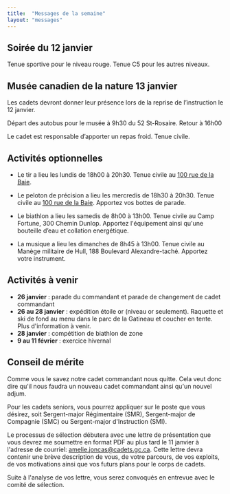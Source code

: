 ```yaml
---
title:  "Messages de la semaine"
layout: "messages"
---
```


## Soirée du 12 janvier

Tenue sportive pour le niveau rouge. Tenue C5 pour les autres niveaux. 

## Musée canadien de la nature 13 janvier

Les cadets devront donner leur présence lors de la reprise de l’instruction le 12 janvier. 

Départ des autobus pour le musée à 9h30 du 52 St-Rosaire. Retour à 16h00

Le cadet est responsable d’apporter un repas froid. Tenue civile.

## Activités optionnelles

- Le tir a lieu les lundis de 18h00 à 20h30. Tenue civile au [100 rue de la Baie](/information/comment-nous-rejoindre/).

- Le peloton de précision a lieu les mercredis de 18h30 à 20h30. Tenue civile au [100 rue de la Baie](/information/comment-nous-rejoindre/). Apportez vos bottes de parade. 

- Le biathlon a lieu les samedis de 8h00 à 13h00. Tenue civile au Camp Fortune, 300 Chemin Dunlop. Apportez l'équipement ainsi qu'une bouteille d’eau et collation energétique.

- La musique a lieu les dimanches de 8h45 à 13h00. Tenue civile au Manège militaire de Hull, 188 Boulevard Alexandre-taché. Apportez votre instrument. 

## Activités à venir

- **26 janvier** : parade du commandant et parade de changement de cadet commandant
- **26 au 28 janvier** : expédition étoile or (niveau or seulement). Raquette et ski de fond au menu dans le parc de la Gatineau et coucher en tente. Plus d'information à venir.
- **28 janvier** : compétition de biathlon de zone
- **9 au 11 février** : exercice hivernal

## Conseil de mérite

Comme vous le savez notre cadet commandant nous quitte. Cela veut donc dire qu'il nous faudra un nouveau cadet commandant ainsi qu'un nouvel adjum.

Pour les cadets seniors, vous pourrez appliquer sur le poste que vous désirez, soit Sergent-major Régimentaire (SMR), Sergent-major de Compagnie (SMC) ou Sergent-major d'Instruction (SMI).

Le processus de sélection débutera avec une lettre de présentation que vous devrez me soumettre en format PDF au plus tard le 11 janvier à l'adresse de courriel: amelie.joncas@cadets.gc.ca. Cette lettre devra contenir une brève description de vous, de votre parcours, de vos exploits, de vos motivations ainsi que vos futurs plans pour le corps de cadets.

Suite à l'analyse de vos lettre, vous serez convoqués en entrevue avec le comité de sélection.
